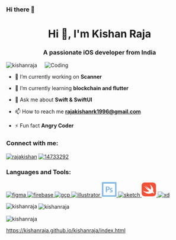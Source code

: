 ### Hi there 👋

<h1 align="center">Hi 👋, I'm Kishan Raja</h1>
<h3 align="center">A passionate iOS developer from India</h3>

<img align="right" alt="Coding" width="400" src="https://camo.githubusercontent.com/8bf6f6d78abc81fcf9c49f10649423e73ea44bc248e83aaae8759d401c829a84/68747470733a2f2f70687973696373677572756b756c2e66696c65732e776f726470726573732e636f6d2f323031392f30322f6368617261637465722d312e676966">

<p align="left"> <img src="https://komarev.com/ghpvc/?username=kishanraja&label=Profile%20views&color=0e75b6&style=flat" alt="kishanraja" /> </p>

- 🔭 I’m currently working on **Scanner**

- 🌱 I’m currently learning **blockchain and flutter**

- 💬 Ask me about **Swift & SwiftUI**

- 📫 How to reach me **rajakishanrk1996@gmail.com**

- ⚡ Fun fact **Angry Coder**

<h3 align="left">Connect with me:</h3>
<p align="left">
<a href="https://linkedin.com/in/rajakishan" target="blank"><img align="center" src="https://raw.githubusercontent.com/rahuldkjain/github-profile-readme-generator/master/src/images/icons/Social/linked-in-alt.svg" alt="rajakishan" height="30" width="40" /></a>
<a href="https://stackoverflow.com/users/14733292" target="blank"><img align="center" src="https://raw.githubusercontent.com/rahuldkjain/github-profile-readme-generator/master/src/images/icons/Social/stack-overflow.svg" alt="14733292" height="30" width="40" /></a>
</p>

<h3 align="left">Languages and Tools:</h3>
<p align="left"> <a href="https://www.figma.com/" target="_blank" rel="noreferrer"> <img src="https://www.vectorlogo.zone/logos/figma/figma-icon.svg" alt="figma" width="40" height="40"/> </a> <a href="https://firebase.google.com/" target="_blank" rel="noreferrer"> <img src="https://www.vectorlogo.zone/logos/firebase/firebase-icon.svg" alt="firebase" width="40" height="40"/> </a> <a href="https://cloud.google.com" target="_blank" rel="noreferrer"> <img src="https://www.vectorlogo.zone/logos/google_cloud/google_cloud-icon.svg" alt="gcp" width="40" height="40"/> </a> <a href="https://www.adobe.com/in/products/illustrator.html" target="_blank" rel="noreferrer"> <img src="https://www.vectorlogo.zone/logos/adobe_illustrator/adobe_illustrator-icon.svg" alt="illustrator" width="40" height="40"/> </a> <a href="https://www.photoshop.com/en" target="_blank" rel="noreferrer"> <img src="https://raw.githubusercontent.com/devicons/devicon/master/icons/photoshop/photoshop-line.svg" alt="photoshop" width="40" height="40"/> </a> <a href="https://www.sketch.com/" target="_blank" rel="noreferrer"> <img src="https://www.vectorlogo.zone/logos/sketchapp/sketchapp-icon.svg" alt="sketch" width="40" height="40"/> </a> <a href="https://developer.apple.com/swift/" target="_blank" rel="noreferrer"> <img src="https://raw.githubusercontent.com/devicons/devicon/master/icons/swift/swift-original.svg" alt="swift" width="40" height="40"/> </a> <a href="https://www.adobe.com/products/xd.html" target="_blank" rel="noreferrer"> <img src="https://cdn.worldvectorlogo.com/logos/adobe-xd.svg" alt="xd" width="40" height="40"/> </a> </p>

<p><img align="left" src="https://github-readme-stats.vercel.app/api/top-langs?username=kishanraja&show_icons=true&locale=en&layout=compact" alt="kishanraja" /></p>

<p>&nbsp;<img align="center" src="https://github-readme-stats.vercel.app/api?username=kishanraja&show_icons=true&locale=en" alt="kishanraja" /></p>

<p><img align="center" src="https://github-readme-streak-stats.herokuapp.com/?user=kishanraja&" alt="kishanraja" /></p>


https://kishanraja.github.io/kishanraja/index.html
